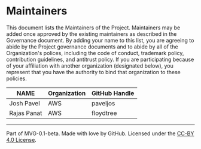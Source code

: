 # Maintainers

This document lists the Maintainers of the Project. Maintainers may be added once approved by the existing maintainers as described in the Governance document. By adding your name to this list, you are agreeing to abide by the Project governance documents and to abide by all of the Organization's polices, including the code of conduct, trademark policy, contribution guidelines, and antitrust policy. If you are participating because of your affiliation with another organization (designated below), you represent that you have the authority to bind that organization to these policies.

| **NAME** | **Organization** | **GitHub Handle** |
| --- | --- | -- |
| Josh Pavel | AWS | paveljos |
| Rajas Panat | AWS | floydtree |

---
Part of MVG-0.1-beta.
Made with love by GitHub. Licensed under the [CC-BY 4.0 License](https://creativecommons.org/licenses/by-sa/4.0/).
